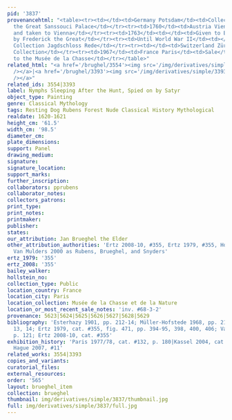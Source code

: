 ```yaml
---
pid: '3837'
provenancehtml: "<table><tr><td></td><td>Germany Potsdam</td><td>Collection of Frederick
  the Great Sanssouci Palace</td></tr><tr><td>1760</td><td>Austria Vienna</td><td>Looted
  and taken to Vienna</td></tr><tr><td>1763</td><td></td><td>Given to Emmerich Esterhazy
  by Frederick the Great</td></tr><tr><td>Until World War II</td><td></td><td>Esterhazy
  Collection Jagdschloss Rede</td></tr><tr><td></td><td>Switzerland Zürich</td><td>Private
  Collection</td></tr><tr><td>1967</td><td>France Paris</td><td>Sale</td></tr><tr><td>1968</td><td></td><td>Donated
  to the Musée de la Chasse</td></tr></table>"
related_html: "<a href='/brughel/3554'><img src='/img/derivatives/simple/3554/thumbnail.jpg'
  /></a>|<a href='/brughel/3393'><img src='/img/derivatives/simple/3393/thumbnail.jpg'
  /></a>"
related_ids: 3554|3393
label: Nymphs Sleeping After the Hunt, Spied on by Satyr
object_type: Painting
genre: Classical Mythology
tags: Resting Dog Rubens Forest Nude Classical History Mythological
realdate: 1620-1621
height_cm: '61.5'
width_cm: '98.5'
diameter_cm:
plate_dimensions:
support: Panel
drawing_medium:
signature:
signature_location:
support_marks:
further_inscription:
collaborators: pprubens
collaborator_notes:
collectors_patrons:
print_type:
print_notes:
printmaker:
publisher:
states:
our_attribution: Jan Brueghel the Elder
other_attribution_authorities: 'Ertz 2008-10, #355, Ertz 1979, #355, Honig database,
  Van Mulders 2000 as Rubens, Brueghel, and Snyders'
ertz_1979: '355'
ertz_2008: '355'
bailey_walker:
hollstein_no:
collection_type: Public
location_country: France
location_city: Paris
location_collection: Musée de la Chasse et de la Nature
location_or_most_recent_sale_notes: 'inv. #68-3-2'
provenance: 5623|5624|5625|5626|5627|5628|5629
bibliography: 'Esterhazy 1901, pp. 212-14; Müller-Hofstede 1968, pp. 218-19, fig.s
  13, 14; Ertz 1979, cat. #355, fig. 471, pp. 394-95, 398, 400, 406; Van Mulders 2000,
  p. 121; Ertz 2008-10, cat. #355'
exhibition_history: 'Paris 1977/78, cat. #132, p. 180|Kassel 2004, cat. #22|Los Angeles/The
  Hague 2007, #11'
related_works: 3554|3393
copies_and_variants:
curatorial_files:
external_resources:
order: '565'
layout: brueghel_item
collection: brueghel
thumbnail: img/derivatives/simple/3837/thumbnail.jpg
full: img/derivatives/simple/3837/full.jpg
---
```

